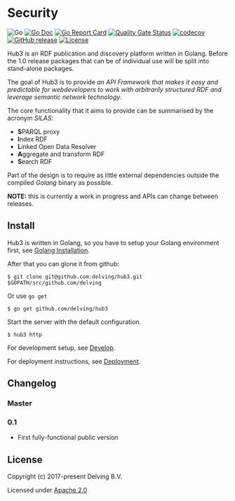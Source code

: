# Security 

![Go](https://github.com/delving/hub3/workflows/Go/badge.svg)
[![Go Doc](https://img.shields.io/badge/godoc-reference-blue.svg)](http://godoc.org/github.com/delving/hub3)
[![Go Report Card](https://goreportcard.com/badge/github.com/delving/hub3)](https://goreportcard.com/report/github.com/delving/hub3)
[![Quality Gate Status](https://sonarcloud.io/api/project_badges/measure?project=delving_hub3&metric=alert_status)](https://sonarcloud.io/dashboard?id=delving_hub3)
[![codecov](https://codecov.io/gh/delving/hub3/branch/master/graph/badge.svg)](https://codecov.io/gh/delving/hub3)
[![GitHub release](https://img.shields.io/github/release/delving/hub3)](https://github.com/delving/hub3/releases/latest)
[![License](https://img.shields.io/badge/License-Apache%202.0-blue.svg)](https://opensource.org/licenses/Apache-2.0)



Hub3 is an RDF publication and discovery platform written in Golang. Before the 1.0 release packages that can be of individual use will be split into stand-alone packages.

The goal of Hub3 is to provide *an API Framework that makes it easy and predictable for webdevelopers to work with arbitrarily structured RDF and leverage semantic network technology*.

The core functionality that it aims to provide can be summarised by the acronym *SILAS*:

* **S**PARQL proxy
* **I**ndex RDF
* **L**inked Open Data Resolver
* **A**ggregate and transform RDF
* **S**earch RDF

Part of the design is to require as little external dependencies outside the compiled *Golang* binary as possible. 

**NOTE:** this is currently a work in progress and APIs can change between releases.

## Install

Hub3 is written in Golang, so you have to setup your Golang environment first, see [Golang Installation].

After that you can glone it from github:

    $ git clone git@github.com:delving/hub3.git $GOPATH/src/github.com/delving

Or use `go get`

    $ go get github.com/delving/hub3

Start the server with the default configuration.

    $ hub3 http

For development setup, see [Develop](./docs/development.md).

For deployment instructions, see [Deployment](./docs/deployment.md).

## Changelog

### Master

### 0.1

* First fully-functional public version

## License

Copyright (c) 2017-present Delving B.V.

Licensed under [Apache 2.0](./License)

[Golang Installation]: https://golang.org/doc/install












